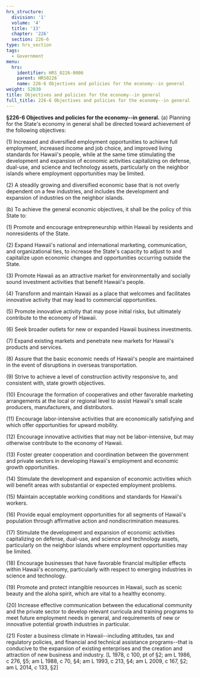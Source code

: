 ```yaml
---
hrs_structure:
  division: '1'
  volume: '4'
  title: '13'
  chapter: '226'
  section: 226-6
type: hrs_section
tags:
  - Government
menu:
  hrs:
    identifier: HRS_0226-0006
    parent: HRS0226
    name: 226-6 Objectives and policies for the economy--in general
weight: 52030
title: Objectives and policies for the economy--in general
full_title: 226-6 Objectives and policies for the economy--in general
---
```

**§226-6 Objectives and policies for the economy--in general.** (a) Planning for the State's economy in general shall be directed toward achievement of the following objectives:

(1) Increased and diversified employment opportunities to achieve full employment, increased income and job choice, and improved living standards for Hawaii's people, while at the same time stimulating the development and expansion of economic activities capitalizing on defense, dual-use, and science and technology assets, particularly on the neighbor islands where employment opportunities may be limited.

(2) A steadily growing and diversified economic base that is not overly dependent on a few industries, and includes the development and expansion of industries on the neighbor islands.

(b) To achieve the general economic objectives, it shall be the policy of this State to:

(1) Promote and encourage entrepreneurship within Hawaii by residents and nonresidents of the State.

(2) Expand Hawaii's national and international marketing, communication, and organizational ties, to increase the State's capacity to adjust to and capitalize upon economic changes and opportunities occurring outside the State.

(3) Promote Hawaii as an attractive market for environmentally and socially sound investment activities that benefit Hawaii's people.

(4) Transform and maintain Hawaii as a place that welcomes and facilitates innovative activity that may lead to commercial opportunities.

(5) Promote innovative activity that may pose initial risks, but ultimately contribute to the economy of Hawaii.

(6) Seek broader outlets for new or expanded Hawaii business investments.

(7) Expand existing markets and penetrate new markets for Hawaii's products and services.

(8) Assure that the basic economic needs of Hawaii's people are maintained in the event of disruptions in overseas transportation.

(9) Strive to achieve a level of construction activity responsive to, and consistent with, state growth objectives.

(10) Encourage the formation of cooperatives and other favorable marketing arrangements at the local or regional level to assist Hawaii's small scale producers, manufacturers, and distributors.

(11) Encourage labor-intensive activities that are economically satisfying and which offer opportunities for upward mobility.

(12) Encourage innovative activities that may not be labor-intensive, but may otherwise contribute to the economy of Hawaii.

(13) Foster greater cooperation and coordination between the government and private sectors in developing Hawaii's employment and economic growth opportunities.

(14) Stimulate the development and expansion of economic activities which will benefit areas with substantial or expected employment problems.

(15) Maintain acceptable working conditions and standards for Hawaii's workers.

(16) Provide equal employment opportunities for all segments of Hawaii's population through affirmative action and nondiscrimination measures.

(17) Stimulate the development and expansion of economic activities capitalizing on defense, dual-use, and science and technology assets, particularly on the neighbor islands where employment opportunities may be limited.

(18) Encourage businesses that have favorable financial multiplier effects within Hawaii's economy, particularly with respect to emerging industries in science and technology.

(19) Promote and protect intangible resources in Hawaii, such as scenic beauty and the aloha spirit, which are vital to a healthy economy.

(20) Increase effective communication between the educational community and the private sector to develop relevant curricula and training programs to meet future employment needs in general, and requirements of new or innovative potential growth industries in particular.

(21) Foster a business climate in Hawaii--including attitudes, tax and regulatory policies, and financial and technical assistance programs--that is conducive to the expansion of existing enterprises and the creation and attraction of new business and industry. [L 1978, c 100, pt of §2; am L 1986, c 276, §5; am L 1988, c 70, §4; am L 1993, c 213, §4; am L 2009, c 167, §2; am L 2014, c 133, §2]